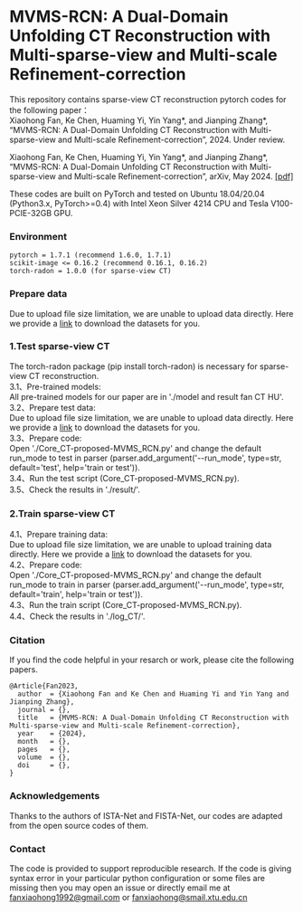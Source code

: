 # MVMS-RCN: A Dual-Domain Unfolding CT Reconstruction with Multi-sparse-view and Multi-scale Refinement-correction

This repository contains sparse-view CT reconstruction pytorch codes for the following paper：  
Xiaohong Fan, Ke Chen, Huaming Yi, Yin Yang*, and Jianping Zhang*, “MVMS-RCN: A Dual-Domain Unfolding CT Reconstruction with Multi-sparse-view and Multi-scale Refinement-correction”, 2024.  Under review.

Xiaohong Fan, Ke Chen, Huaming Yi, Yin Yang*, and Jianping Zhang*, “MVMS-RCN: A Dual-Domain Unfolding CT Reconstruction with Multi-sparse-view and Multi-scale Refinement-correction”, arXiv, May 2024. [[pdf]](https://arxiv.org/pdf/2405.17141) 

These codes are built on PyTorch and tested on Ubuntu 18.04/20.04 (Python3.x, PyTorch>=0.4) with Intel Xeon Silver 4214 CPU and Tesla V100-PCIE-32GB GPU.

### Environment  
```
pytorch = 1.7.1 (recommend 1.6.0, 1.7.1)
scikit-image <= 0.16.2 (recommend 0.16.1, 0.16.2)
torch-radon = 1.0.0 (for sparse-view CT)
```
### Prepare data
Due to upload file size limitation, we are unable to upload data directly. Here we provide a [link](https://pan.baidu.com/s/1baOAEXmHZdsulsCKKgNbsg?pwd=io4f) to download the datasets for you. 

### 1.Test sparse-view CT  
The torch-radon package (pip install torch-radon) is necessary for sparse-view CT reconstruction.    
3.1、Pre-trained models:  
All pre-trained models for our paper are in './model and result fan CT HU'.  
3.2、Prepare test data:  
Due to upload file size limitation, we are unable to upload data directly. Here we provide a [link](https://pan.baidu.com/s/1baOAEXmHZdsulsCKKgNbsg?pwd=io4f) to download the datasets for you.   
3.3、Prepare code:  
Open './Core_CT-proposed-MVMS_RCN.py' and change the default run_mode to test in parser (parser.add_argument('--run_mode', type=str, default='test', help='train or test')).  
3.4、Run the test script (Core_CT-proposed-MVMS_RCN.py).  
3.5、Check the results in './result/'.

### 2.Train sparse-view CT   
4.1、Prepare training data:  
Due to upload file size limitation, we are unable to upload training data directly. Here we provide a [link](https://pan.baidu.com/s/1baOAEXmHZdsulsCKKgNbsg?pwd=io4f) to download the datasets for you.  
4.2、Prepare code:  
Open './Core_CT-proposed-MVMS_RCN.py' and change the default run_mode to train in parser (parser.add_argument('--run_mode', type=str, default='train', help='train or test')).  
4.3、Run the train script (Core_CT-proposed-MVMS_RCN.py).  
4.4、Check the results in './log_CT/'.

### Citation  
If you find the code helpful in your resarch or work, please cite the following papers. 
```
@Article{Fan2023,
  author  = {Xiaohong Fan and Ke Chen and Huaming Yi and Yin Yang and Jianping Zhang},
  journal = {},
  title   = {MVMS-RCN: A Dual-Domain Unfolding CT Reconstruction with Multi-sparse-view and Multi-scale Refinement-correction},
  year    = {2024},
  month   = {},
  pages   = {},
  volume  = {},
  doi     = {},
}
```

### Acknowledgements  
Thanks to the authors of ISTA-Net and FISTA-Net, our codes are adapted from the open source codes of them.   

### Contact  
The code is provided to support reproducible research. If the code is giving syntax error in your particular python configuration or some files are missing then you may open an issue or directly email me at fanxiaohong1992@gmail.com or fanxiaohong@smail.xtu.edu.cn
